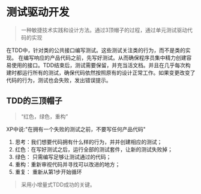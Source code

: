 # 测试驱动开发

> 一种敏捷技术实践和设计方法。通过3顶帽子的过程，通过单元测试驱动代码的实现

在TDD中，针对类的公共接口编写测试。这些测试关注类的行为，而不是类的实现。 在编写响应的产品代码之前，先写好测试。从而确保程序员集中精力创建容易使用的接口。TDD结束后，测试需要保留，并充当活文档。并且在几乎每次构建时都运行所有的测试，确保代码依然按照原有的设计正常工作。如果变更改变了代码的行为，测试也会失败，发出错误提示。

## TDD的三顶帽子

> “红色，绿色，重构”

XP中说:"在拥有一个失败的测试之前，不要写任何产品代码"

1. 思考：我们想要代码拥有什么样的行为，并并创建相应的测试；
2. 红色：在写好测试之后，运行全部的测试套件，让新的测试失败掉；
3. 绿色： 只需编写足够让测试通过的代码；
4. 重构：重新审视代码并寻找可以改进的地方；
5. 重复： 重新从第1步开始循环

> 采用小增量式TDD成功的关键。